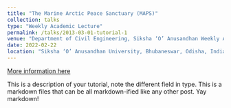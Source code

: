```yaml
---
title: "The Marine Arctic Peace Sanctuary (MAPS)"
collection: talks
type: "Weekly Academic Lecture"
permalink: /talks/2013-03-01-tutorial-1
venue: "Department of Civil Engineering, Siksha ‘O’ Anusandhan Weekly Academic Lecture (SOAWAL)"
date: 2022-02-22
location: "Siksha ‘O’ Anusandhan University, Bhubaneswar, Odisha, India (Virtual)"
---
```


[More information here](https://github.com/rnsahoo96/rnsahoo96.github.io/blob/5ed3331c3c48df95a3ff2953d48d4ee53aba63eb/files/SOAWAL_CE_29_1.pdf)

This is a description of your tutorial, note the different field in type. This is a markdown files that can be all markdown-ified like any other post. Yay markdown!
